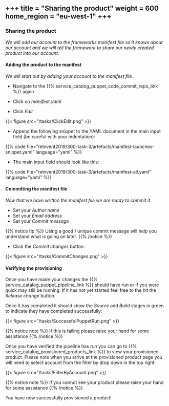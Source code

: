 +++
title = "Sharing the product"
weight = 600
home_region = "eu-west-1"
+++
---


### Sharing the product


_We will add our account to the frameworks manifest file so it knows about our account and we will tell the framework to
share our newly created product into our account._


#### Adding the product to the manifest

_We will start out by adding your account to the manifest file._

- Navigate to the {{% service_catalog_puppet_code_commit_repo_link %}} again


- Click on *manifest.yaml*

- Click *Edit*

{{< figure src="/tasks/ClickEdit.png" >}}

- Append the following snippet to the YAML document in the main input field (be careful with your indentation):

 {{% code file="reInvent2019/300-task-3/artefacts/manifest-launches-snippet.yaml" language="yaml" %}}
 
- The main input field should look like this:

 {{% code file="reInvent2019/300-task-3/artefacts/manifest-all.yaml" language="yaml" %}}


#### Committing the manifest file

_Now that we have written the manifest file we are ready to commit it._

- Set your *Author name*
- Set your *Email address*
- Set your *Commit message*

{{% notice tip %}}
Using a good / unique commit message will help you understand what is going on later.
{{% /notice %}}


- Click the *Commit changes* button:

{{< figure src="/tasks/CommitChanges.png" >}}


#### Verifying the provisioning


Once you have made your changes the {{% service_catalog_puppet_pipeline_link %}} should have run or if you were quick 
may still be running.  If it has not yet started feel free to the hit the *Release change* button.

Once it has completed it should show the *Source* and *Build* stages in green to indicate they have completed 
successfully:

{{< figure src="/tasks/SuccessfulPuppetRun.png" >}}


{{% notice note %}}
If this is failing please raise your hand for some assistance
{{% /notice %}}

Once you have verified the pipeline has run you can go to {{% service_catalog_provisioned_products_link %}} to view your 
provisioned product.  Please note when you arrive at the provisioned product page you will need to select account from 
the filter by drop down in the top right:

{{< figure src="/tasks/FilterByAccount.png" >}}

{{% notice note %}}
If you cannot see your product please raise your hand for some assistance
{{% /notice %}}

You have now successfully provisioned a product!
